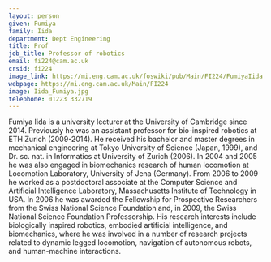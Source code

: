 ```yaml
---
layout: person
given: Fumiya
family: Iida
department: Dept Engineering
title: Prof
job_title: Professor of robotics
email: fi224@cam.ac.uk
crsid: fi224
image_link: https://mi.eng.cam.ac.uk/foswiki/pub/Main/FI224/FumiyaIida.jpg
webpage: https://mi.eng.cam.ac.uk/Main/FI224
image: Iida_Fumiya.jpg
telephone: 01223 332719
---
```


Fumiya Iida is a university lecturer at the University of Cambridge since 2014. Previously he was an assistant professor for bio-inspired robotics at ETH Zurich (2009-2014). He received his bachelor and master degrees in mechanical engineering at Tokyo University of Science (Japan, 1999), and Dr. sc. nat. in Informatics at University of Zurich (2006). In 2004 and 2005 he was also engaged in biomechanics research of human locomotion at Locomotion Laboratory, University of Jena (Germany). From 2006 to 2009 he worked as a postdoctoral associate at the Computer Science and Artificial Intelligence Laboratory, Massachusetts Institute of Technology in USA. In 2006 he was awarded the Fellowship for Prospective Researchers from the Swiss National Science Foundation and, in 2009, the Swiss National Science Foundation Professorship. His research interests include biologically inspired robotics, embodied artificial intelligence, and biomechanics, where he was involved in a number of research projects related to dynamic legged locomotion, navigation of autonomous robots, and human-machine interactions.